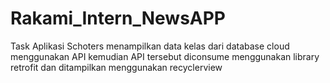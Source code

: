 # Rakami_Intern_NewsAPP
Task Aplikasi Schoters menampilkan data kelas dari database cloud menggunakan API kemudian API tersebut diconsume menggunakan library retrofit dan ditampilkan menggunakan recyclerview
